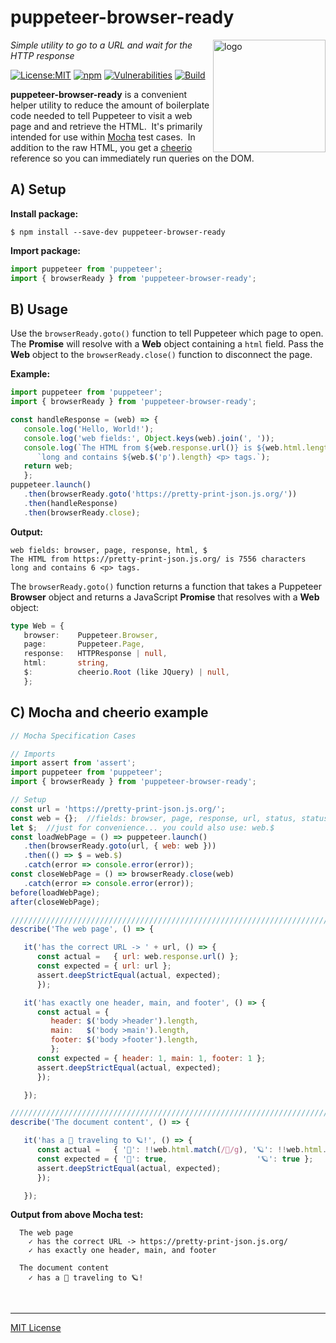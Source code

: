 # puppeteer-browser-ready
<img src=https://centerkey.com/graphics/center-key-logo.svg align=right width=180 alt=logo>

_Simple utility to go to a URL and wait for the HTTP response_

[![License:MIT](https://img.shields.io/badge/License-MIT-blue.svg)](https://github.com/center-key/puppeteer-browser-ready/blob/master/LICENSE.txt)
[![npm](https://img.shields.io/npm/v/puppeteer-browser-ready.svg)](https://www.npmjs.com/package/puppeteer-browser-ready)
[![Vulnerabilities](https://snyk.io/test/github/center-key/puppeteer-browser-ready/badge.svg)](https://snyk.io/test/github/center-key/puppeteer-browser-ready)
[![Build](https://travis-ci.org/center-key/puppeteer-browser-ready.svg)](https://travis-ci.org/center-key/puppeteer-browser-ready)

**puppeteer-browser-ready** is a convenient helper utility to reduce the amount of boilerplate
code needed to tell Puppeteer to visit a web page and and retrieve the HTML.&nbsp;
It's primarily intended for use within [Mocha](https://mochajs.org) test cases.&nbsp;
In addition to the raw HTML, you get a [cheerio](https://cheerio.js.org) reference so you can
immediately run queries on the DOM.

## A) Setup
**Install package:**
```shell
$ npm install --save-dev puppeteer-browser-ready
```
**Import package:**
```javascript
import puppeteer from 'puppeteer';
import { browserReady } from 'puppeteer-browser-ready';
```

## B) Usage
Use the `browserReady.goto()` function to tell Puppeteer which page to open.  The **Promise** will
resolve with a **Web** object containing a `html` field.  Pass the **Web** object to the
`browserReady.close()` function to disconnect the page.

**Example:**
```javascript
import puppeteer from 'puppeteer';
import { browserReady } from 'puppeteer-browser-ready';

const handleResponse = (web) => {
   console.log('Hello, World!');
   console.log('web fields:', Object.keys(web).join(', '));
   console.log(`The HTML from ${web.response.url()} is ${web.html.length} characters`,
      `long and contains ${web.$('p').length} <p> tags.`);
   return web;
   };
puppeteer.launch()
   .then(browserReady.goto('https://pretty-print-json.js.org/'))
   .then(handleResponse)
   .then(browserReady.close);
```
**Output:**
```
web fields: browser, page, response, html, $
The HTML from https://pretty-print-json.js.org/ is 7556 characters long and contains 6 <p> tags.
```

The `browserReady.goto()` function returns a function that takes a Puppeteer **Browser** object and
returns a JavaScript **Promise** that resolves with a **Web** object:
```typescript
type Web = {
   browser:    Puppeteer.Browser,
   page:       Puppeteer.Page,
   response:   HTTPResponse | null,
   html:       string,
   $:          cheerio.Root (like JQuery) | null,
   };
```

## C) Mocha and cheerio example
```javascript
// Mocha Specification Cases

// Imports
import assert from 'assert';
import puppeteer from 'puppeteer';
import { browserReady } from 'puppeteer-browser-ready';

// Setup
const url = 'https://pretty-print-json.js.org/';
const web = {};  //fields: browser, page, response, url, status, statusText, html, $
let $;  //just for convenience... you could also use: web.$
const loadWebPage = () => puppeteer.launch()
   .then(browserReady.goto(url, { web: web }))
   .then(() => $ = web.$)
   .catch(error => console.error(error));
const closeWebPage = () => browserReady.close(web)
   .catch(error => console.error(error));
before(loadWebPage);
after(closeWebPage);

/////////////////////////////////////////////////////////////////////////////////////
describe('The web page', () => {

   it('has the correct URL -> ' + url, () => {
      const actual =   { url: web.response.url() };
      const expected = { url: url };
      assert.deepStrictEqual(actual, expected);
      });

   it('has exactly one header, main, and footer', () => {
      const actual = {
         header: $('body >header').length,
         main:   $('body >main').length,
         footer: $('body >footer').length,
         };
      const expected = { header: 1, main: 1, footer: 1 };
      assert.deepStrictEqual(actual, expected);
      });

   });

/////////////////////////////////////////////////////////////////////////////////////
describe('The document content', () => {

   it('has a 🚀 traveling to 🪐!', () => {
      const actual =   { '🚀': !!web.html.match(/🚀/g), '🪐': !!web.html.match(/🪐/g) };
      const expected = { '🚀': true,                    '🪐': true };
      assert.deepStrictEqual(actual, expected);
      });

   });
```

**Output from above Mocha test:**
```
  The web page
    ✓ has the correct URL -> https://pretty-print-json.js.org/
    ✓ has exactly one header, main, and footer

  The document content
    ✓ has a 🚀 traveling to 🪐!
```

<br>

---
[MIT License](LICENSE.txt)
